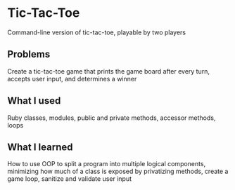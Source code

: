 # Tic-Tac-Toe
Command-line version of tic-tac-toe, playable by two players

## Problems
Create a tic-tac-toe game that prints the game board after every turn, accepts user input, and determines a winner

## What I used
Ruby classes, modules, public and private methods, accessor methods, loops

## What I learned
How to use OOP to split a program into multiple logical components, minimizing how much of a class is exposed by privatizing methods, create a game loop, sanitize and validate user input
